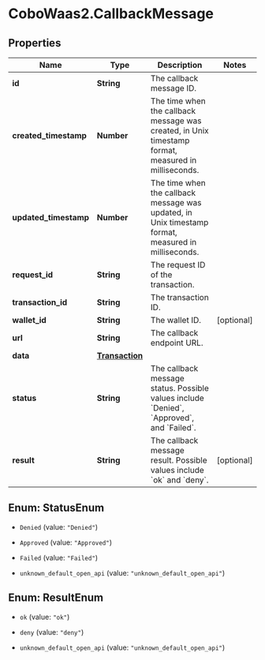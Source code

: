 # CoboWaas2.CallbackMessage

## Properties

Name | Type | Description | Notes
------------ | ------------- | ------------- | -------------
**id** | **String** | The callback message ID. | 
**created_timestamp** | **Number** | The time when the callback message was created, in Unix timestamp format, measured in milliseconds. | 
**updated_timestamp** | **Number** | The time when the callback message was updated, in Unix timestamp format, measured in milliseconds. | 
**request_id** | **String** | The request ID of the transaction. | 
**transaction_id** | **String** | The transaction ID. | 
**wallet_id** | **String** | The wallet ID. | [optional] 
**url** | **String** | The callback endpoint URL. | 
**data** | [**Transaction**](Transaction.md) |  | 
**status** | **String** | The callback message status. Possible values include &#x60;Denied&#x60;, &#x60;Approved&#x60;, and &#x60;Failed&#x60;.  | 
**result** | **String** | The callback message result. Possible values include &#x60;ok&#x60; and &#x60;deny&#x60;.  | [optional] 



## Enum: StatusEnum


* `Denied` (value: `"Denied"`)

* `Approved` (value: `"Approved"`)

* `Failed` (value: `"Failed"`)

* `unknown_default_open_api` (value: `"unknown_default_open_api"`)





## Enum: ResultEnum


* `ok` (value: `"ok"`)

* `deny` (value: `"deny"`)

* `unknown_default_open_api` (value: `"unknown_default_open_api"`)




